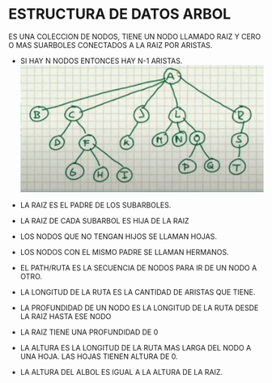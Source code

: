 # ESTRUCTURA DE DATOS ARBOL
ES UNA COLECCION DE NODOS, TIENE UN NODO LLAMADO RAIZ Y CERO O MAS SUARBOLES CONECTADOS A LA RAIZ
POR ARISTAS.
- SI HAY N NODOS ENTONCES HAY N-1 ARISTAS.
![arbol](img/arbol.png)

- LA RAIZ ES EL PADRE DE LOS SUBARBOLES.
- LA RAIZ DE CADA SUBARBOL ES HIJA DE LA RAIZ
- LOS NODOS QUE NO TENGAN HIJOS SE LLAMAN HOJAS.
- LOS NODOS CON EL MISMO PADRE SE LLAMAN HERMANOS.
- EL PATH/RUTA ES LA SECUENCIA DE NODOS PARA IR DE UN NODO A OTRO.
- LA LONGITUD DE LA RUTA ES LA CANTIDAD DE ARISTAS QUE TIENE.
- LA PROFUNDIDAD DE UN NODO ES LA LONGITUD DE LA RUTA DESDE LA RAIZ HASTA ESE NODO
- LA RAIZ TIENE UNA PROFUNDIDAD DE 0
- LA ALTURA ES LA LONGITUD DE LA RUTA MAS LARGA DEL NODO A UNA HOJA. LAS HOJAS TIENEN ALTURA DE 0.
- LA ALTURA DEL ALBOL ES IGUAL A LA ALTURA DE LA RAIZ.